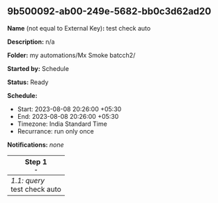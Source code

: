 ## 9b500092-ab00-249e-5682-bb0c3d62ad20

**Name** (not equal to External Key)**:** test check auto 

**Description:** n/a

**Folder:** my automations/Mx Smoke batcch2/

**Started by:** Schedule

**Status:** Ready

**Schedule:**

* Start: 2023-08-08 20:26:00 +05:30
* End: 2023-08-08 20:26:00 +05:30
* Timezone: India Standard Time
* Recurrance: run only once

**Notifications:** _none_


| Step 1<br>_<small>-</small>_ |
| --- |
| _1.1: query_<br>test check auto |
